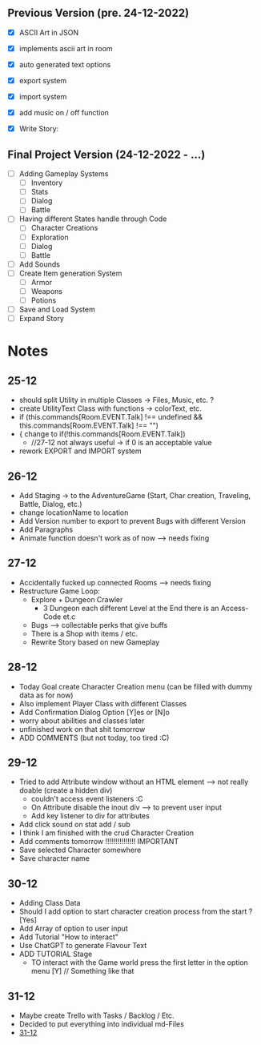 ## Previous Version (pre. 24-12-2022)
* [X] ASCII Art in JSON
* [X] implements ascii art in room
* [X] auto generated text options
* [X] export system
* [X] import system
* [X] add music on / off function
* [X] Write Story:


## Final Project Version (24-12-2022 - ...)
* [ ] Adding Gameplay Systems
  * [ ] Inventory
  * [ ] Stats
  * [ ] Dialog
  * [ ] Battle
* [ ] Having different States handle through Code
  * [ ] Character Creations
  * [ ] Exploration
  * [ ] Dialog
  * [ ] Battle
* [ ] Add Sounds
* [ ] Create Item generation System
  * [ ] Armor
  * [ ] Weapons
  * [ ] Potions
* [ ] Save and Load System
* [ ] Expand Story

# Notes

## 25-12
- should split Utility in multiple Classes -> Files, Music, etc. ?
- create UtilityText Class with functions -> colorText, etc.
-  if (this.commands[Room.EVENT.Talk] !== undefined && this.commands[Room.EVENT.Talk] !== "")
  - { change to if(!this.commands[Room.EVENT.Talk])
      - //27-12 not always useful -> if 0 is an acceptable value 
- rework EXPORT and IMPORT system 

## 26-12
- Add Staging -> to the AdventureGame (Start, Char creation, Traveling, Battle, Dialog, etc.)
- change locationName to location
- Add Version number to export to prevent Bugs with different Version
- Add Paragraphs
- Animate function doesn't work as of now --> needs fixing

## 27-12
- Accidentally fucked up connected Rooms --> needs fixing 
- Restructure Game Loop:
  - Explore + Dungeon Crawler
    - 3 Dungeon each different Level at the End there is an Access-Code et.c
  - Bugs --> collectable perks that give buffs
  - There is a Shop with items / etc.
  - Rewrite Story based on new Gameplay

## 28-12
- Today Goal create Character Creation menu (can be filled with dummy data as for now)
- Also implement Player Class with different Classes
- Add Confirmation Dialog Option [Y]es or [N]o
- worry about abilities and classes later
- unfinished work on that shit tomorrow
- ADD COMMENTS (but not today, too tired :C)

## 29-12
- Tried to add Attribute window without an HTML element --> not really doable (create a hidden div)
  - couldn't access event listeners :C
  - On Attribute disable the inout div --> to prevent user input
  - Add key listener to div for attributes
- Add click sound on stat add / sub
- I think I am finished with the crud Character Creation
- Add comments tomorrow !!!!!!!!!!!!!!! IMPORTANT
- Save selected Character somewhere
- Save character name

## 30-12
- Adding Class Data
- Should I add option to start character creation process from the start ? [Yes]
- Add Array of option to user input
- Add Tutorial "How to interact"
- Use ChatGPT to generate Flavour Text
- ADD TUTORIAL Stage
  - TO interact with the Game world press the first letter in the option menu [Y] // Something like that

## 31-12
- Maybe create Trello with Tasks / Backlog / Etc.
- Decided to put everything into individual md-Files
- [31-12](TODOS/31-12-2022.md)